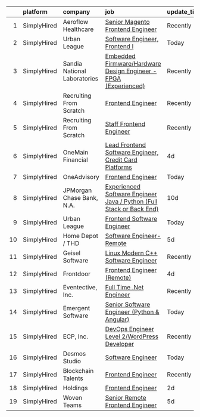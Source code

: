 

|    | platform    | company                      | job                                                                                                                                                                                | update_time   | location                       |
|---:|:------------|:-----------------------------|:-----------------------------------------------------------------------------------------------------------------------------------------------------------------------------------|:--------------|:-------------------------------|
|  1 | SimplyHired | Aeroflow Healthcare          | [Senior Magento Frontend Engineer](https://www.simplyhired.com/job/uJJWsbsJ-A2J-2KXvsX-Cha73KyKnl-V2EEKSox5OzuSBWCVaz1N-A?q=frontend+engineer)                                     | Recently      | Asheville, NC                  |
|  2 | SimplyHired | Urban League                 | [Software Engineer, Frontend I](https://www.simplyhired.com/job/IaK9fe6UZKLVtRyaDHCkGH0iC5pJtnRE3Fti-KDD2X2xH1h-heAThg?q=frontend+engineer)                                        | Today         | Tacoma, WA                     |
|  3 | SimplyHired | Sandia National Laboratories | [Embedded Firmware/Hardware Design Engineer - FPGA (Experienced)](https://www.simplyhired.com/job/zYZwLm0JDUU2g2TFRgRRd6glEmyxVolrGil3Qat2SXTLA8clvGr_9g?q=frontend+engineer)      | Recently      | Livermore, CA                  |
|  4 | SimplyHired | Recruiting From Scratch      | [Frontend Engineer](https://www.simplyhired.com/job/RIzcnE29sXt6vIckxPoAqXme4Q1F8RtVbRS4sybVNgSgWPpGPNq5qA?q=frontend+engineer)                                                    | Recently      | San Antonio, TX +126 locations |
|  5 | SimplyHired | Recruiting From Scratch      | [Staff Frontend Engineer](https://www.simplyhired.com/job/wsacSqL2ltD-AghvOVWI6ZrFoyLrLK6pZO12rcRn_e6lird0VOzAYQ?q=frontend+engineer)                                              | Recently      | San Antonio, TX +126 locations |
|  6 | SimplyHired | OneMain Financial            | [Lead Frontend Software Engineer, Credit Card Platforms](https://www.simplyhired.com/job/qsGYBMxDczC071hxGYFbCJvWQVjVkK5Z_wvvx8K1drtDR4oy4WHsyw?q=frontend+engineer)               | 4d            | Charlotte, NC                  |
|  7 | SimplyHired | OneAdvisory                  | [Frontend Engineer](https://www.simplyhired.com/job/8G-Bfg2J98pihqm6vwtt0kyR6-LO_-UkAC68Dxu3_TQOoQ50PUlo4Q?q=frontend+engineer)                                                    | Today         | Florida                        |
|  8 | SimplyHired | JPMorgan Chase Bank, N.A.    | [Experienced Software Engineer Java / Python (Full Stack or Back End)](https://www.simplyhired.com/job/0VU4SyJ_B-W2M-vN7kkT0qqu1-wh7zmkeC-hengpFw38gk5FZ_YIkQ?q=frontend+engineer) | 10d           | Plano, TX                      |
|  9 | SimplyHired | Urban League                 | [Frontend Software Engineer](https://www.simplyhired.com/job/P6H3o5NQFFt7jqMSjPxFGFNMOCGTSbUAFjdz-uPPd5DXUHXw8GqarQ?q=frontend+engineer)                                           | Today         | Plano, TX                      |
| 10 | SimplyHired | Home Depot / THD             | [Software Engineer- Remote](https://www.simplyhired.com/job/Y0boCgUa_e22k2JiFneS16YHSrYt3mA53NYrxt1J9LJ8_QPnwPh4yQ?q=frontend+engineer)                                            | 5d            | Atlanta, GA                    |
| 11 | SimplyHired | Geisel Software              | [Linux Modern C++ Software Engineer](https://www.simplyhired.com/job/l9cmsFPGCJQB5nfieQ6vqOKxiYGYGFhb4nl84O4EWH-uPQAoa811Cw?q=frontend+engineer)                                   | Recently      | Worcester, MA                  |
| 12 | SimplyHired | Frontdoor                    | [Frontend Engineer (Remote)](https://www.simplyhired.com/job/uyAItTuwhCT9mEMLhKf10rnpbPNzNre5lnm2ZyJpcASerAzTKtBhVg?q=frontend+engineer)                                           | 4d            | Portland, OR                   |
| 13 | SimplyHired | Eventective, Inc.            | [Full Time .Net Engineer](https://www.simplyhired.com/job/YuX4chMfrT3O63eZwnl1uQf8GMhjJ6o-vTj-aUHApJNnRiV9K2EXbQ?q=frontend+engineer)                                              | Recently      | Scarborough, ME                |
| 14 | SimplyHired | Emergent Software            | [Senior Software Engineer (Python & Angular)](https://www.simplyhired.com/job/7-Qvt8-BW8XsndaFt88aaNaYrg6DfSNU0YTYPiDzAJQf8XvCfszEfA?q=frontend+engineer)                          | Today         | San Antonio, TX                |
| 15 | SimplyHired | ECP, Inc.                    | [DevOps Engineer Level 2/WordPress Developer](https://www.simplyhired.com/job/G7FIz5AUlgrAHv3A2phnp5hwakSufERnr552LYghBV2VUNFec0Ih-g?q=frontend+engineer)                          | Recently      | Woodridge, IL                  |
| 16 | SimplyHired | Desmos Studio                | [Software Engineer](https://www.simplyhired.com/job/U3DP2wzU7DdlnpkzDMuHByh-qyA7PGO6f2n8mbw4mhxznjZBHgEfsA?q=frontend+engineer)                                                    | Today         | Remote                         |
| 17 | SimplyHired | Blockchain Talents           | [Frontend Engineer](https://www.simplyhired.com/job/nSVsHCvWsm3_pt5kzR-egLVZEH-yooTu1krRa-KA8yU3BGVLiAF1Lw?q=frontend+engineer)                                                    | Recently      | Remote                         |
| 18 | SimplyHired | Holdings                     | [Frontend Engineer](https://www.simplyhired.com/job/naYvC3hQqLRrTZJxJaG6YWGAM5-l5NG3yEb0gIfJ_SkJwIw4Ui_XZg?q=frontend+engineer)                                                    | 2d            | Remote                         |
| 19 | SimplyHired | Woven Teams                  | [Senior Remote Frontend Engineer](https://www.simplyhired.com/job/OYV4KtiaUXM5Vc-nj91__vAK_0Xxv7j__8dhu81I1_ID0DgJr1NLhw?q=frontend+engineer)                                      | 5d            | Remote                         |